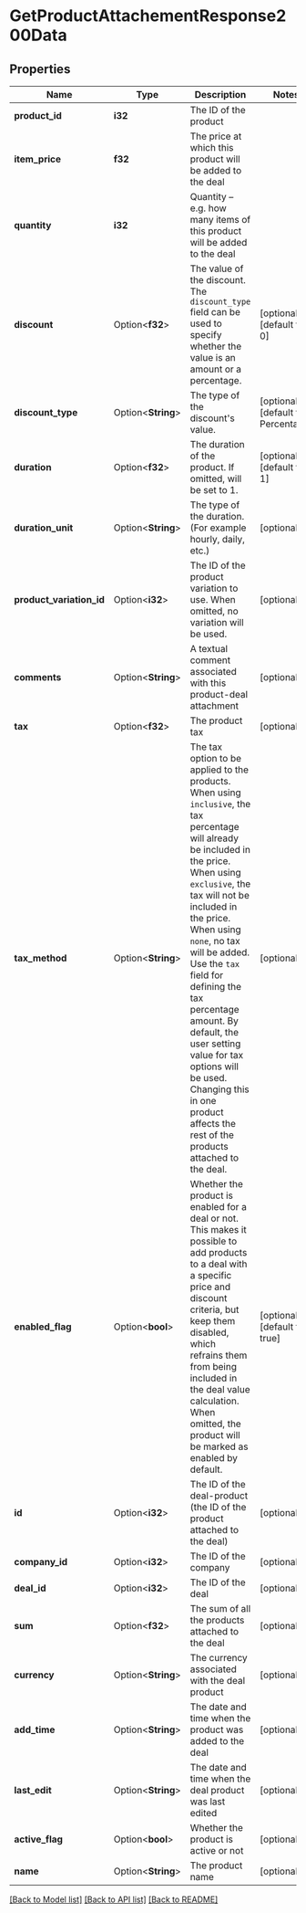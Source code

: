# GetProductAttachementResponse200Data

## Properties

Name | Type | Description | Notes
------------ | ------------- | ------------- | -------------
**product_id** | **i32** | The ID of the product | 
**item_price** | **f32** | The price at which this product will be added to the deal | 
**quantity** | **i32** | Quantity – e.g. how many items of this product will be added to the deal | 
**discount** | Option<**f32**> | The value of the discount. The `discount_type` field can be used to specify whether the value is an amount or a percentage. | [optional][default to 0]
**discount_type** | Option<**String**> | The type of the discount's value. | [optional][default to Percentage]
**duration** | Option<**f32**> | The duration of the product. If omitted, will be set to 1. | [optional][default to 1]
**duration_unit** | Option<**String**> | The type of the duration. (For example hourly, daily, etc.) | [optional]
**product_variation_id** | Option<**i32**> | The ID of the product variation to use. When omitted, no variation will be used. | [optional]
**comments** | Option<**String**> | A textual comment associated with this product-deal attachment | [optional]
**tax** | Option<**f32**> | The product tax | [optional]
**tax_method** | Option<**String**> | The tax option to be applied to the products. When using `inclusive`, the tax percentage will already be included in the price. When using `exclusive`, the tax will not be included in the price. When using `none`, no tax will be added. Use the `tax` field for defining the tax percentage amount. By default, the user setting value for tax options will be used. Changing this in one product affects the rest of the products attached to the deal. | [optional]
**enabled_flag** | Option<**bool**> | Whether the product is enabled for a deal or not. This makes it possible to add products to a deal with a specific price and discount criteria, but keep them disabled, which refrains them from being included in the deal value calculation. When omitted, the product will be marked as enabled by default. | [optional][default to true]
**id** | Option<**i32**> | The ID of the deal-product (the ID of the product attached to the deal) | [optional]
**company_id** | Option<**i32**> | The ID of the company | [optional]
**deal_id** | Option<**i32**> | The ID of the deal | [optional]
**sum** | Option<**f32**> | The sum of all the products attached to the deal | [optional]
**currency** | Option<**String**> | The currency associated with the deal product | [optional]
**add_time** | Option<**String**> | The date and time when the product was added to the deal | [optional]
**last_edit** | Option<**String**> | The date and time when the deal product was last edited | [optional]
**active_flag** | Option<**bool**> | Whether the product is active or not | [optional]
**name** | Option<**String**> | The product name | [optional]

[[Back to Model list]](../README.md#documentation-for-models) [[Back to API list]](../README.md#documentation-for-api-endpoints) [[Back to README]](../README.md)


